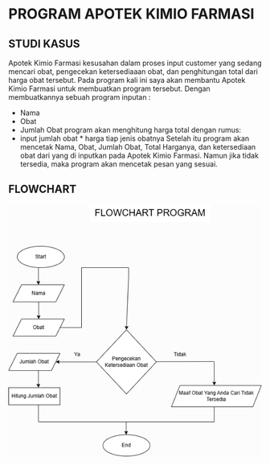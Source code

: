 # PROGRAM APOTEK KIMIO FARMASI
## STUDI KASUS
Apotek Kimio Farmasi kesusahan dalam proses input customer yang sedang mencari obat, pengecekan ketersediaaan obat, dan penghitungan total dari harga obat tersebut. 
Pada program kali ini saya akan membantu Apotek Kimio Farmasi untuk membuatkan program tersebut. 
Dengan membuatkannya sebuah program inputan :
- Nama
- Obat
- Jumlah Obat
program akan menghitung harga total dengan rumus:
- input jumlah obat * harga tiap jenis obatnya
Setelah itu program akan mencetak Nama, Obat, Jumlah Obat, Total Harganya, dan ketersediaan obat dari yang di inputkan pada Apotek Kimio Farmasi. Namun jika tidak tersedia, maka program akan mencetak pesan yang sesuai.
## FLOWCHART
![flowchart](flowchart.png)